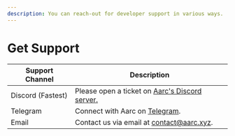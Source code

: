 ```yaml
---
description: You can reach-out for developer support in various ways.
---
```


# Get Support

| Support Channel    | Description                                                                      |
| ------------------ | -------------------------------------------------------------------------------- |
| Discord  (Fastest) | Please open a ticket on [Aarc's Discord server. ](https://discord.gg/mGU82E9xRG) |
| Telegram           | Connect with Aarc on [Telegram](https://t.me/aarcxyz).                           |
| Email              | Contact us via email at [contact@aarc.xyz](mailto:contact@aarc.xyz).             |


